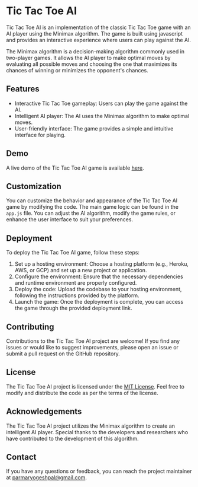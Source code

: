 # Tic Tac Toe AI

Tic Tac Toe AI is an implementation of the classic Tic Tac Toe game with an AI player using the Minimax algorithm. The game is built using javascript and provides an interactive experience where users can play against the AI.

The Minimax algorithm is a decision-making algorithm commonly used in two-player games. It allows the AI player to make optimal moves by evaluating all possible moves and choosing the one that maximizes its chances of winning or minimizes the opponent's chances.

## Features

- Interactive Tic Tac Toe gameplay: Users can play the game against the AI.
- Intelligent AI player: The AI uses the Minimax algorithm to make optimal moves.
- User-friendly interface: The game provides a simple and intuitive interface for playing.

## Demo

A live demo of the Tic Tac Toe AI game is available [here](https://yogesh9389.github.io/TicTacToe.github.io/).

## Customization

You can customize the behavior and appearance of the Tic Tac Toe AI game by modifying the code. The main game logic can be found in the `app.js` file. You can adjust the AI algorithm, modify the game rules, or enhance the user interface to suit your preferences.

## Deployment

To deploy the Tic Tac Toe AI game, follow these steps:

1. Set up a hosting environment: Choose a hosting platform (e.g., Heroku, AWS, or GCP) and set up a new project or application.
2. Configure the environment: Ensure that the necessary dependencies and runtime environment are properly configured.
3. Deploy the code: Upload the codebase to your hosting environment, following the instructions provided by the platform.
4. Launch the game: Once the deployment is complete, you can access the game through the provided deployment link.

## Contributing

Contributions to the Tic Tac Toe AI project are welcome! If you find any issues or would like to suggest improvements, please open an issue or submit a pull request on the GitHub repository.

## License

The Tic Tac Toe AI project is licensed under the [MIT License](LICENSE). Feel free to modify and distribute the code as per the terms of the license.

## Acknowledgements

The Tic Tac Toe AI project utilizes the Minimax algorithm to create an intelligent AI player. Special thanks to the developers and researchers who have contributed to the development of this algorithm.

## Contact

If you have any questions or feedback, you can reach the project maintainer at [parmaryogeshpal@gmail.com](mailto:your-email@example.com).
